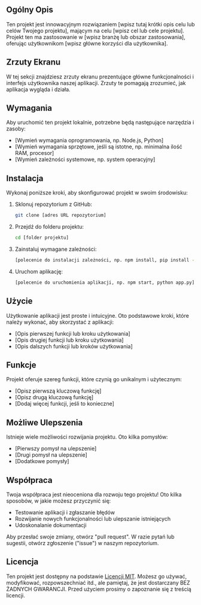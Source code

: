 ## Ogólny Opis

Ten projekt jest innowacyjnym rozwiązaniem [wpisz tutaj krótki opis celu lub celów Twojego projektu], mającym na celu [wpisz cel lub cele projektu]. Projekt ten ma zastosowanie w [wpisz branżę lub obszar zastosowania], oferując użytkownikom [wpisz główne korzyści dla użytkownika].

## Zrzuty Ekranu

W tej sekcji znajdziesz zrzuty ekranu prezentujące główne funkcjonalności i interfejs użytkownika naszej aplikacji. Zrzuty te pomagają zrozumieć, jak aplikacja wygląda i działa.

## Wymagania

Aby uruchomić ten projekt lokalnie, potrzebne będą następujące narzędzia i zasoby:

* [Wymień wymagania oprogramowania, np. Node.js, Python]
* [Wymień wymagania sprzętowe, jeśli są istotne, np. minimalna ilość RAM, procesor]
* [Wymień zależności systemowe, np. system operacyjny]

## Instalacja

Wykonaj poniższe kroki, aby skonfigurować projekt w swoim środowisku:

1. Sklonuj repozytorium z GitHub:

    ```bash
    git clone [adres URL repozytorium]
    ```

2. Przejdź do folderu projektu:

    ```bash
    cd [folder projektu]
    ```

3. Zainstaluj wymagane zależności:

    ```bash
    [polecenie do instalacji zależności, np. npm install, pip install -r requirements.txt]
    ```

4. Uruchom aplikację:

    ```bash
    [polecenie do uruchomienia aplikacji, np. npm start, python app.py]
    ```

## Użycie

Użytkowanie aplikacji jest proste i intuicyjne. Oto podstawowe kroki, które należy wykonać, aby skorzystać z aplikacji:

* [Opis pierwszej funkcji lub kroku użytkowania]
* [Opis drugiej funkcji lub kroku użytkowania]
* [Opis dalszych funkcji lub kroków użytkowania]

## Funkcje

Projekt oferuje szereg funkcji, które czynią go unikalnym i użytecznym:

* [Opisz pierwszą kluczową funkcję]
* [Opisz drugą kluczową funkcję]
* [Dodaj więcej funkcji, jeśli to konieczne]

## Możliwe Ulepszenia

Istnieje wiele możliwości rozwijania projektu. Oto kilka pomysłów:

* [Pierwszy pomysł na ulepszenie]
* [Drugi pomysł na ulepszenie]
* [Dodatkowe pomysły]

## Współpraca

Twoja współpraca jest nieoceniona dla rozwoju tego projektu! Oto kilka sposobów, w jakie możesz przyczynić się:

* Testowanie aplikacji i zgłaszanie błędów
* Rozwijanie nowych funkcjonalności lub ulepszanie istniejących
* Udoskonalanie dokumentacji

Aby przesłać swoje zmiany, otwórz "pull request". W razie pytań lub sugestii, otwórz zgłoszenie ("issue") w naszym repozytorium.

## Licencja

Ten projekt jest dostępny na podstawie [Licencji MIT](https://github.com/djeada/Proste-Projekty/blob/main/LICENSE). Możesz go używać, modyfikować, rozpowszechniać itd., ale pamiętaj, że jest dostarczany BEZ ŻADNYCH GWARANCJI. Przed użyciem prosimy o zapoznanie się z treścią licencji.
